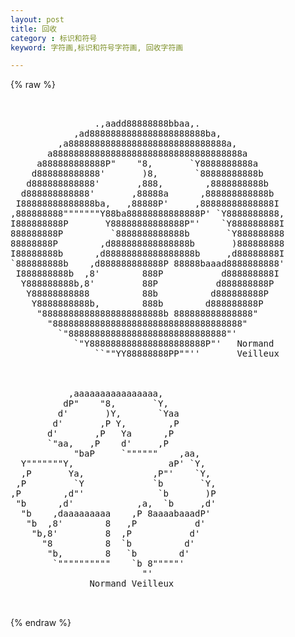 ```yaml
---
layout: post
title: 回收
category : 标识和符号
keyword: 字符画,标识和符号字符画, 回收字符画

---
```

{% raw %}
<pre>


                .,aadd88888888bbaa,.
            ,ad8888888888888888888888ba,
         ,a888888888888888888888888888888a,
       a888888888888888888888888888888888888a
     a888888888888P"    "8,       `Y8888888888a
    d888888888888'       )8,       `88888888888b
   d888888888888'       ,888,        ,8888888888b
  d888888888888'       ,88888a      ,888888888888b
 I88888888888888ba,   ,88888P'     ,88888888888888I
,888888888"""""""Y88ba88888888888888P' `Y8888888888,
I888888888P       Y88888888888888P"'    `Y888888888I
888888888P         `8888888888888b       `Y888888888
88888888P        ,d888888888888888b       )888888888
I88888888b      ,d88888888888888888b     ,d88888888I
`888888888b    ,d888888888888P 88888baaad8888888888'
 I888888888b  ,8'        888P           d888888888I
  Y888888888b,8'         88P           d888888888P
   Y88888888888          88b          d888888888P
    Y8888888888b,        888b        d888888888P
     "88888888888888888888888b 888888888888888"
       "888888888888888888888888888888888888"
         `"888888888888888888888888888888"'
            `"Y8888888888888888888888P"'   Normand
                ``""YY88888888PP""''       Veilleux



           ,aaaaaaaaaaaaaaaa,
          dP"    "8,       `Y,
         d'       )Y,       `Yaa
        d'       ,P Y,        ,P
       d'       ,P   Ya      ,P
       `"aa,   ,P    d'     ,P
            "baP     `""""""    ,aa,
  Y"""""""Y,                  aP' `Y,
  ,P       Ya,             ,P"'    `Y,
 ,P         `Y             `b       `Y,
,P        ,d"'              `b       )P
 "b      ,d'            ,a,  `b     ,d'
  "b    ,daaaaaaaaa    ,P 8aaaabaaadP'
   "b  ,8'        8   ,P           d'
    "b,8'         8  ,P           d'
      "8          8  `b          d'
       "b,        8   `b        d'
        `""""""""""    `b 8"""""'
                         "'
               Normand Veilleux

 </pre>
{% endraw %}
